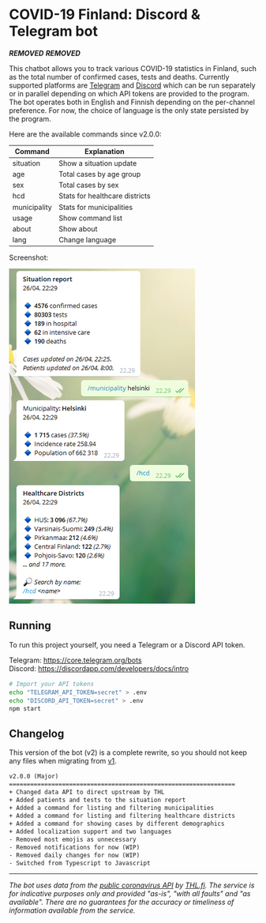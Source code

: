 # COVID-19 Finland: Discord & Telegram bot

***REMOVED***
***REMOVED***

This chatbot allows you to track various COVID-19 statistics in Finland, such as the total number of confirmed cases, tests and deaths. Currently supported platforms are [Telegram](https://telegram.org/) and [Discord](https://discordapp.com/) which can be run separately or in parallel depending on which API tokens are provided to the program. The bot operates both in English and Finnish depending on the per-channel preference. For now, the choice of language is the only state persisted by the program.

Here are the available commands since v2.0.0: 

| Command      | Explanation                    |
|--------------|--------------------------------|
| situation    | Show a situation update        |
| age          | Total cases by age group       |
| sex          | Total cases by sex             |
| hcd          | Stats for healthcare districts |
| municipality | Stats for municipalities       |
| usage        | Show command list              |
| about        | Show about                     |
| lang         | Change language                |

Screenshot:

![Example image of the bot in use](media/screenshot_telegram.png)

## Running
To run this project yourself, you need a Telegram or a Discord API token.

Telegram: https://core.telegram.org/bots  
Discord: https://discordapp.com/developers/docs/intro
```bash
# Import your API tokens
echo "TELEGRAM_API_TOKEN=secret" > .env
echo "DISCORD_API_TOKEN=secret" > .env 
npm start
```

## Changelog
This version of the bot (v2) is a complete rewrite, so you should not keep any files when migrating from [v1](v1). 

```
v2.0.0 (Major)
================================================================
+ Changed data API to direct upstream by THL
+ Added patients and tests to the situation report
+ Added a command for listing and filtering municipalities
+ Added a command for listing and filtering healthcare districts
+ Added a command for showing cases by different demographics
+ Added localization support and two languages
- Removed most emojis as unnecessary
- Removed notifications for now (WIP)
- Removed daily changes for now (WIP)
- Switched from Typescript to Javascript
```

---
_The bot uses data from the [public coronavirus API](https://thl.fi/fi/tilastot-ja-data/aineistot-ja-palvelut/avoin-data/varmistetut-koronatapaukset-suomessa-covid-19-) by [THL.fi](https://thl.fi/).
The service is for indicative purposes only and provided
"as-is", "with all faults" and "as available". There are no guarantees
for the accuracy or timeliness of information available from the service._